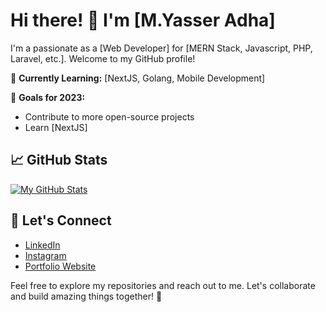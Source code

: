 # Hi there! 👋 I'm [M.Yasser Adha]

I'm a passionate as a [Web Developer] for [MERN Stack, Javascript, PHP, Laravel, etc.]. Welcome to my GitHub profile!

🌱 **Currently Learning:** [NextJS, Golang, Mobile Development]

🚀 **Goals for 2023:**
- Contribute to more open-source projects
- Learn [NextJS]

## 📈 GitHub Stats

[![My GitHub Stats](https://github-readme-stats.vercel.app/api?username=yadha18&count_private=true&show_icons=true&hide=contribs,prs&theme=radical)](https://github.com/yadha18)

## 🤝 Let's Connect

- [LinkedIn](https://www.linkedin.com/in/muhammad-yasser-adha/)
- [Instagram](https://instagram.com/yasseradha/)
- [Portfolio Website](portfolio-website-yasser.vercel.app)

Feel free to explore my repositories and reach out to me. Let's collaborate and build amazing things together! 🚀
